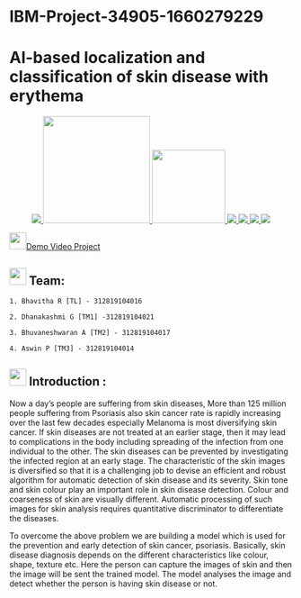 # IBM-Project-34905-1660279229
# AI-based localization and classification of skin disease with erythema


<p align="center">
<a href="https://www.ibm.com/in-en">
<img src="https://img.shields.io/badge/IBM-052FAD.svg?style=for-the-badge&logo=IBM&logoColor=white"> 
</a>
  <a href="https://www.python.org/">
   <img src="https://forthebadge.com/images/badges/made-with-python.svg" width =190>
  </a>
  <a href="https://www.ibm.com/cloud">
      <img src="https://img.shields.io/badge/IBM%20Cloudant-BE95FF.svg?style=for-the-badge&logo=IBM-Cloudant&logoColor=white" width=130>
  </a>
   <a href="https://www.kaggle.com/code/ankitp013/step-by-step-yolov3-object-detection">
    <img src="https://img.shields.io/badge/YOLOV3-5C3EE8.svg?style=for-the-badge&logo=YOLOV3&logoColor=white">
   </a>
  <a href="https://pandas.pydata.org/">
    <img src="https://img.shields.io/badge/pandas-150458.svg?style=for-the-badge&logo=pandas&logoColor=white">
    </a>
  <a href="https://keras.io/">
    <img src="https://img.shields.io/badge/Keras-D00000.svg?style=for-the-badge&logo=Keras&logoColor=white">
    </a>
   <a href="https://numpy.org/">
    <img src="https://img.shields.io/badge/Numpy-D00000.svg?style=for-the-badge&logo=Numpy&logoColor=white">
    </a>
  </p>
  <img src="https://media.giphy.com/media/UX5ovY9QQ1FOpaKtc8/giphy.gif" width="30px"><a href="https://www.youtube.com/watch?v=YRFqZn9cftA">Demo Video Project</a>
  
  ## <img src="https://media.giphy.com/media/nDmTGama5e9ZH6mlT3/giphy.gif" width="30px"> Team:
    1. Bhavitha R [TL] - 312819104016
    
    2. Dhanakashmi G [TM1] -312819104021
    
    3. Bhuvaneshwaran A [TM2] - 312819104017
    
    4. Aswin P [TM3] - 312819104014
 ## <img src="https://media.giphy.com/media/nDmTGama5e9ZH6mlT3/giphy.gif" width="30px"> Introduction :
 Now a day’s people are suffering from skin diseases, More than 125 million people suffering from Psoriasis also skin cancer rate is rapidly increasing over the last few decades especially Melanoma is most diversifying skin cancer. If skin diseases are not treated at an earlier stage, then it may lead to complications in the body including spreading of the infection from one individual to the other. The skin diseases can be prevented by investigating the infected region at an early stage. The characteristic of the skin images is diversified so that it is a challenging job to devise an efficient and robust algorithm for automatic detection of skin disease and its severity. Skin tone and skin colour play an important role in skin disease detection. Colour and coarseness of skin are visually different. Automatic processing of such images for skin analysis requires quantitative discriminator to differentiate the diseases.

 To overcome the above problem we are building a model which is used for the prevention and early detection of skin cancer, psoriasis. Basically, skin disease diagnosis depends on the different characteristics like colour, shape, texture etc. Here the person can capture the images of skin and then the image will be sent the trained model. The model analyses the image and detect whether the person is having skin disease or not.
  

